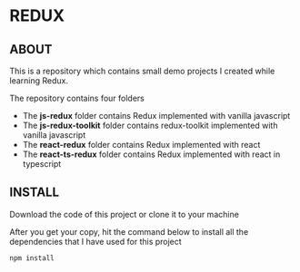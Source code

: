 # REDUX

## ABOUT

This is a repository which contains small demo projects I created while learning Redux.

The repository contains four folders

-   The **js-redux** folder contains Redux implemented with vanilla javascript
-   The **js-redux-toolkit** folder contains redux-toolkit implemented with vanilla javascript
-   The **react-redux** folder contains Redux implemented with react
-   The **react-ts-redux** folder contains Redux implemented with react in typescript

## INSTALL

Download the code of this project or clone it to your machine

After you get your copy, hit the command below to install all the dependencies that I have used for this project

```bash
npm install
```
